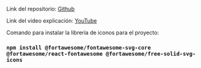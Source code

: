 Link del repositorio: [Github](https://github.com/Luissedd/proyecto_tareas)

Link del video explicación: [YouTube](https://www.youtube.com/watch?v=x_60EKSQsLY)

Comando para instalar la librería de iconos para el proyecto: 


### `npm install @fortawesome/fontawesome-svg-core @fortawesome/react-fontawesome @fortawesome/free-solid-svg-icons`